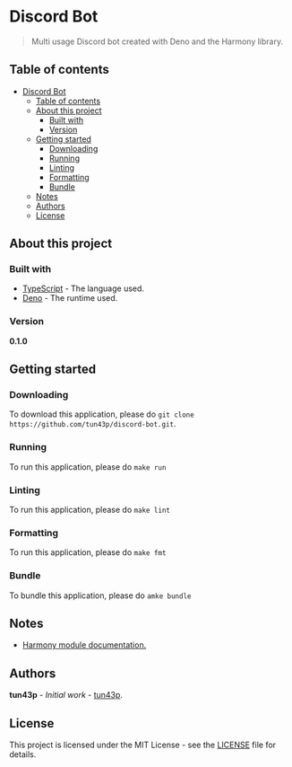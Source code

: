 # Discord Bot

> Multi usage Discord bot created with Deno and the Harmony library.

## Table of contents

- [Discord Bot](#discord-bot)
  - [Table of contents](#table-of-contents)
  - [About this project](#about-this-project)
    - [Built with](#built-with)
    - [Version](#version)
  - [Getting started](#getting-started)
    - [Downloading](#downloading)
    - [Running](#running)
    - [Linting](#linting)
    - [Formatting](#formatting)
    - [Bundle](#bundle)
  - [Notes](#notes)
  - [Authors](#authors)
  - [License](#license)

## About this project

### Built with

- [TypeScript](https://www.typescriptlang.org/) - The language used.
- [Deno](https://deno.land/) - The runtime used.

### Version

**0.1.0**

## Getting started

### Downloading

To download this application, please do `git clone https://github.com/tun43p/discord-bot.git`.

### Running

To run this application, please do `make run`

### Linting

To run this application, please do `make lint`

### Formatting

To run this application, please do `make fmt`

### Bundle

To bundle this application, please do `amke bundle`

## Notes

- [Harmony module documentation.](https://doc.deno.land/https://deno.land/x/harmony/mod.ts)

## Authors

**tun43p** - _Initial work_ - [tun43p](https://github.com/tun43p).

## License

This project is licensed under the MIT License - see the [LICENSE](LICENSE) file for details.
